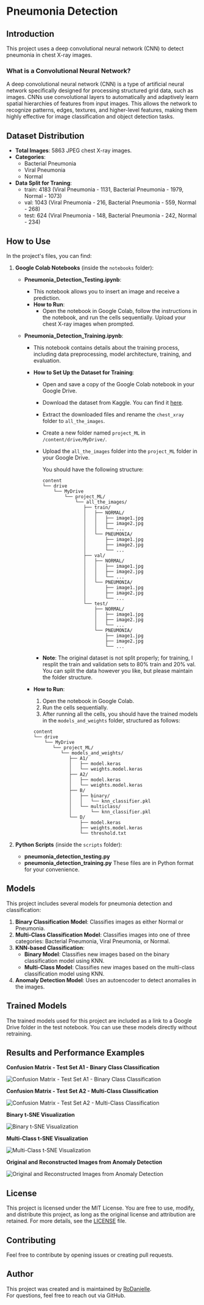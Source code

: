 # Pneumonia Detection

## Introduction

This project uses a deep convolutional neural network (CNN) to detect pneumonia in chest X-ray images.

### What is a Convolutional Neural Network?

A deep convolutional neural network (CNN) is a type of artificial neural network specifically designed for processing structured grid data, such as images. CNNs use convolutional layers to automatically and adaptively learn spatial hierarchies of features from input images. This allows the network to recognize patterns, edges, textures, and higher-level features, making them highly effective for image classification and object detection tasks.

## Dataset Distribution

- **Total Images**: 5863 JPEG chest X-ray images.
- **Categories**: 
  - Bacterial Pneumonia
  - Viral Pneumonia
  - Normal
- **Data Split for Traning**:
   - train: 4183 (Viral Pneumonia - 1131, Bacterial Pneumonia - 1979, Normal - 1073)
   - val: 1043 (Viral Pneumonia - 216, Bacterial Pneumonia - 559, Normal - 268)
   - test: 624 (Viral Pneumonia - 148, Bacterial Pneumonia - 242, Normal - 234)

## How to Use

In the project's files, you can find:

1. **Google Colab Notebooks** (inside the `notebooks` folder):
   - **Pneumonia_Detection_Testing.ipynb**: 
     - This notebook allows you to insert an image and receive a prediction.
     - **How to Run**:
       - Open the notebook in Google Colab, follow the instructions in the notebook, and run the cells sequentially. 
         Upload your chest X-ray images when prompted.

   - **Pneumonia_Detection_Training.ipynb**: 
     - This notebook contains details about the training process, including data preprocessing, model architecture, training, and evaluation.
     - **How to Set Up the Dataset for Training**:
       - Open and save a copy of the Google Colab notebook in your Google Drive.
       - Download the dataset from Kaggle. You can find it [here](https://www.kaggle.com/datasets/paultimothymooney/chest-xray-pneumonia).
       - Extract the downloaded files and rename the `chest_xray` folder to `all_the_images`.
       - Create a new folder named `project_ML` in `/content/drive/MyDrive/`.
       - Upload the `all_the_images` folder into the `project_ML` folder in your Google Drive.

         You should have the following structure:

         ```
         content
         └── drive
             └── MyDrive
                 └── project_ML/
                     └── all_the_images/
                        ├── train/
                        │   ├── NORMAL/
                        │   │   ├── image1.jpg
                        │   │   ├── image2.jpg
                        │   │   └── ...
                        │   └── PNEUMONIA/
                        │       ├── image1.jpg
                        │       ├── image2.jpg
                        │       └── ...
                        ├── val/
                        │   ├── NORMAL/
                        │   │   ├── image1.jpg
                        │   │   ├── image2.jpg
                        │   │   └── ...
                        │   └── PNEUMONIA/
                        │       ├── image1.jpg
                        │       ├── image2.jpg
                        │       └── ...
                        └── test/
                            ├── NORMAL/
                            │   ├── image1.jpg
                            │   ├── image2.jpg
                            │   └── ...
                            └── PNEUMONIA/
                                ├── image1.jpg
                                ├── image2.jpg
                                └── ...
  
       - **Note**: The original dataset is not split properly; for training, I resplit the train and validation sets to 80% train and 20% val. You can split the data however you like, but please maintain the folder structure.

     - **How to Run**: 
         1. Open the notebook in Google Colab.
         2. Run the cells sequentially.
         3. After running all the cells, you should have the trained models in the `models_and_weights` folder, structured as follows:

         ```
         content
         └── drive
             └── MyDrive
                └── project_ML/
                   └── models_and_weights/
                      ├── A1/
                      │   ├── model.keras
                      │   └── weights.model.keras
                      ├── A2/
                      │   ├── model.keras
                      │   └── weights.model.keras
                      ├── B/
                      │   ├── binary/
                      │   │   └── knn_classifier.pkl
                      │   └── multiclass/
                      │       └── knn_classifier.pkl
                      └── D/
                          ├── model.keras
                          ├── weights.model.keras
                          └── threshold.txt
         ```

2. **Python Scripts** (inside the `scripts` folder):
   - **pneumonia_detection_testing.py**
   - **pneumonia_detection_training.py**
   These files are in Python format for your convenience.

## Models

This project includes several models for pneumonia detection and classification:

1. **Binary Classification Model**: Classifies images as either Normal or Pneumonia.
2. **Multi-Class Classification Model**: Classifies images into one of three categories: Bacterial Pneumonia, Viral Pneumonia, or Normal.
3. **KNN-based Classification**:
   - **Binary Model**: Classifies new images based on the binary classification model using KNN.
   - **Multi-Class Model**: Classifies new images based on the multi-class classification model using KNN.
4. **Anomaly Detection Model**: Uses an autoencoder to detect anomalies in the images.

## Trained Models

The trained models used for this project are included as a link to a Google Drive folder in the test notebook. You can use these models directly without retraining.

## Results and Performance Examples
 
**Confusion Matrix - Test Set A1 - Binary Class Classification**

![Confusion Matrix - Test Set A1 - Binary Class Classification](Example_images/A1_testset_confusion_matrix.jpg)

**Confusion Matrix - Test Set A2 - Multi-Class Classification**

![Confusion Matrix - Test Set A2 - Multi-Class Classification](Example_images/A2_testset_confusion_matrix.jpg)

**Binary t-SNE Visualization**

![Binary t-SNE Visualization](Example_images/B_Binary_t-SNE.jpg)

**Multi-Class t-SNE Visualization**
  
![Multi-Class t-SNE Visualization](Example_images/B_Multi_Class_t-SNE.jpg)

**Original and Reconstructed Images from Anomaly Detection**

![Original and Reconstructed Images from Anomaly Detection](Example_images/D_Reconstructed_Detection.jpg)

## License
This project is licensed under the MIT License. You are free to use, modify, and distribute this project, as long as the original license and attribution are retained. For more details, see the [LICENSE](LICENSE) file.

## Contributing
Feel free to contribute by opening issues or creating pull requests.

## Author
This project was created and is maintained by [RoDanielle](https://github.com/RoDanielle).  
For questions, feel free to reach out via GitHub.
